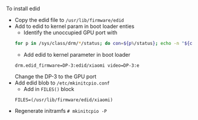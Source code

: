 To install edid
- Copy the edid file to `/usr/lib/firmware/edid`
- Add to edid to kernel param in boot loader enties
    - Identify the unoccupied GPU port with
    ```sh
    for p in /sys/class/drm/*/status; do con=${p%/status}; echo -n "${con#*/card?-}: "; cat $p; done
    ```
    - Add edid to kernel parameter in boot loader 
    ```
    drm.edid_firmware=DP-3:edid/xiaomi video=DP-3:e
    ```
    Change the DP-3 to the GPU port
- Add edid blob to `/etc/mkinitcpio.conf`
    - Add in `FILES()` block
    ```
    FILES=(/usr/lib/firmware/edid/xiaomi)
    ```
- Regenerate initramfs
```# mkinitcpio -P```
